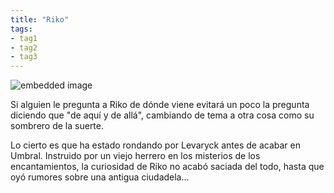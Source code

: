 ```yaml
---
title: "Riko"
tags:
- tag1
- tag2
- tag3
---
```


![embedded image](https://assets.legendkeeper.com/aae7d469-8dbc-4b10-90e9-dd531016847b.png "Attachment")

Si alguien le pregunta a Riko de dónde viene evitará un poco la pregunta diciendo que "de aquí y de allá", cambiando de tema a otra cosa como su sombrero de la suerte.

Lo cierto es que ha estado rondando por Levaryck antes de acabar en Umbral. Instruido por un viejo herrero en los misterios de los encantamientos, la curiosidad de Riko no acabó saciada del todo, hasta que oyó rumores sobre una antigua ciudadela...